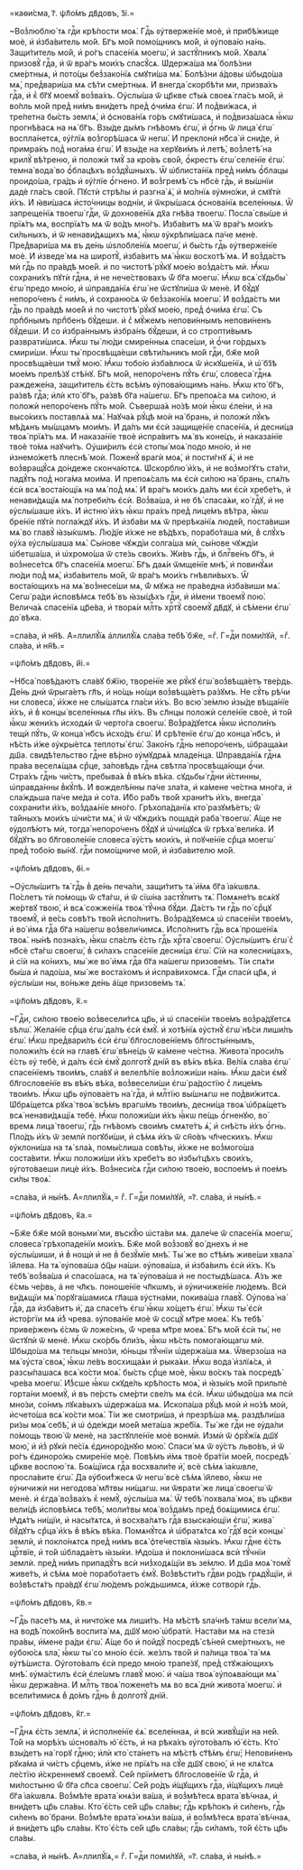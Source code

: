=каѳи́сма, г҃. ѱл҃о́мъ дв҃довъ, з҃і.=

~Воз̾люблю́ тѧ гдⷭ҇и крѣ́пости моѧ̀. Гдⷭ҇ь ᲂу҆тверже́нїе моѐ, и҆ прибѣ́жище
моѐ, и҆ и҆зба́витель мо́й. Бг҃ъ мо́й помо́щникъ мо́й, и҆ ᲂу҆пова́ю на́нь.
Защи́титель мо́й, и҆ ро́гъ спасе́нїѧ моегѡ̀, и҆ застꙋ́пникъ мо́й. Хвалѧ̀
призовꙋ̀ гдⷭ҇а, и҆ ѿ вра́гъ мои́хъ спасꙋ́сѧ. Ѡ҆держа́ша мѧ̀ болѣ́зни сме́ртныѧ,
и҆ пото́цы без̾зако́нїѧ смꙋти́ша мѧ̀. Болѣ́зни а҆́довы ѡ҆быдо́ша мѧ̀,
пред̾вари́ша мѧ сѣ́ти сме́ртныѧ. И҆ внегда̀ скорбѣ́ти ми, призва́хъ гдⷭ҇а, и҆ к̾
бг҃ꙋ моемꙋ̀ воз̾ва́хъ. Оу҆слы́ша ѿ цр҃кве ст҃ы́ѧ своеѧ̀ гла́съ мо́й, и҆ во́пль
мо́й пред̾ ни́мъ вни́детъ пред̾ ѻ҆чи́ма є҆гѡ̀. И҆ под̾ви́жасѧ, и҆ тре́петна
бы́сть землѧ̀, и҆ ѻ҆снова́нїѧ го́ръ смꙋти́шасѧ, и҆ под̾виза́шасѧ ꙗ҆́кѡ
прогнѣ́васѧ на нѧ̀ бг҃ъ. Взы́де ды́мъ гнѣ́вомъ є҆гѡ̀, и҆ ѻ҆́гнь ѿ лица̀ є҆гѡ̀
воспла́нетсѧ, ᲂу҆́глїѧ воз̾горѣ́шасѧ ѿ негѡ̀. И҆ преклонѝ нб҃са̀ и҆ сни́де, и҆
примра́къ под̾ нога́ма є҆гѡ̀. И҆ взы́де на херꙋви́мъ и҆ летѣ̀, воз̾летѣ̀ на
крилꙋ̀ вѣ́треню, и҆ положѝ тмꙋ̀ за кро́въ сво́й, ѻ҆́крестъ є҆гѡ̀ селе́нїе
є҆гѡ̀. темна̀ вода̀ во ѻ҆́блацѣхъ воз̾дꙋ́шныхъ. Ѿ ѡ҆блиста́нїѧ пред̾ ни́мъ
ѻ҆́блацы проидо́ша, гра́дъ и҆ ᲂу҆́глїе ѻ҆́гнено. И҆ воз̾гремѣ̀ съ нб҃сѐ гдⷭ҇ь,
и҆ вы́шнїи дадѐ гла́съ сво́й. Пꙋстѝ стрѣ́лы и҆ разгна̀ ѧ҆̀, и҆ мо́лнїѧ
ᲂу҆мно́жи, и҆ смꙋтѝ и҆́хъ. И҆ ꙗ҆ви́шасѧ и҆сто́чницы водні́и, и҆ ѿкры́шасѧ
ѻ҆снова́нїѧ вселе́нныѧ. Ѿ запреще́нїѧ твоегѡ̀ гдⷭ҇и, ѿ дохнове́нїѧ дх҃а
гнѣ́ва твоегѡ̀. Посла̀ свы́ше и҆ прїѧ́тъ мѧ, воспрїѧ́тъ мѧ ѿ во́дъ мно́гъ.
И҆зба́витъ мѧ̀ ѿ вра́гъ мои́хъ си́льныхъ, и҆ ѿ ненави́дѧщихъ мѧ̀, ꙗ҆́кѡ
ᲂу҆крѣпи́шасѧ па́че менѐ. Пред̾вари́ша мѧ въ де́нь ѡ҆ѕлобле́нїѧ моегѡ̀, и҆
бы́сть гдⷭ҇ь ᲂу҆тверже́нїе моѐ. И҆ и҆зведе́ мѧ на широтꙋ̀, и҆зба́витъ мѧ̀
ꙗ҆́кѡ восхотѣ́ мѧ. И҆ воз̾да́стъ мѝ гдⷭ҇ь по пра́вдѣ мое́й. и҆ по чистотѣ̀
рꙋ́кꙋ мое́ю воз̾да́стъ мѝ. Ꙗ҆́кѡ сохрани́хъ пꙋтѝ гдⷭ҇нѧ, и҆ не нече́ствовахъ
ѿ́ бг҃а моегѡ̀. Ꙗ҆́кѡ всѧ̀ сꙋдьбы̀ є҆гѡ̀ предо мно́ю, и҆ ѡ҆правда́нїѧ є҆гѡ̀ не
ѿстꙋпи́ша ѿ менѐ. И҆ бꙋ́дꙋ непоро́ченъ с̾ ни́мъ, и҆ сохраню́сѧ ѿ без̾зако́нїѧ
моегѡ̀. И҆ воз̾да́стъ ми гдⷭ҇ь по пра́вдѣ мое́й и҆ по чистотѣ̀ рꙋ́кꙋ мое́ю,
пред̾ ѻ҆чи́ма є҆гѡ̀. Съ прпⷣбнымъ прпⷣбенъ бꙋ́деши. и҆ с̾ мꙋ́жемъ непови́ннымъ
непови́ненъ бꙋ́деши. И҆ со и҆збра́ннымъ и҆збра́нъ бꙋ́деши, и҆ со стропти́вымъ
разврати́шисѧ. Ꙗ҆́кѡ ты̀ лю́ди смире́нныѧ спасе́ши, и҆ ѻ҆́чи го́рдыхъ смири́ши.
Ꙗ҆́кѡ ты̀ просвѣща́еши свѣти́льникъ мо́й гдⷭ҇и, бж҃е мо́й просвѣща́еши тмꙋ̀
мою̀. Ꙗ҆́кѡ тобо́ю и҆зба́влюсѧ ѿ и҆скꙋше́нїѧ, и҆ ѡ҆́ бз҃ѣ мое́мъ прелѣ́зꙋ
стѣ́нꙋ. Бг҃ъ мо́й, непоро́ченъ пꙋ́ть є҆гѡ̀, словеса̀ гдⷭ҇нѧ раждеже́на,
защи́титель є҆́сть всѣ́мъ ᲂу҆пова́ющимъ на́нь. Ꙗ҆́кѡ кто̀ бг҃ъ, ра́звѣ гдⷭ҇а;
и҆лѝ кто̀ бг҃ъ, ра́звѣ бг҃а на́шегѡ. Бг҃ъ препоѧ́са мѧ си́лою, и҆ положѝ
непоро́ченъ пꙋ́ть мо́й. Съверша́ѧ но́зѣ моѝ ꙗ҆́кѡ є҆ле́ни, и҆ на высо́кихъ
поставлѧ́ѧ мѧ̀. Наꙋча́ѧ рꙋ́цѣ моѝ на́ брань, и҆ положѝ лꙋ́къ мѣ́дѧнъ мы́шцамъ
мои́мъ. И҆ да́лъ ми є҆сѝ защище́нїе спасе́нїѧ, и҆ десни́ца твоѧ̀ прїѧ́тъ мѧ.
И҆ наказа́нїе твоѐ и҆спра́витъ мѧ̀ въ коне́цъ, и҆ наказа́нїе твоѐ то́мѧ
наꙋчи́тъ. Оу҆ши́рилъ є҆сѝ стопы̀ моѧ̀ подо мно́ю, и҆ не и҆знемо́жетѣ плеснѣ̀
моѝ. Поженꙋ̀ врагѝ моѧ̀, и҆ пости́гнꙋ ѧ҆̀, и҆ не воз̾вращꙋ́сѧ до́ндеже
сконча́ютсѧ. Ѡ҆скорблю̀ и҆́хъ, и҆ не воз̾мо́гꙋтъ ста́ти, падꙋ́тъ под̾ нога́ма
мои́ма. И҆ препоѧ́салъ мѧ є҆сѝ си́лою на́ брань, спѧ́лъ є҆сѝ всѧ̀ воста́ющїѧ
на мѧ̀ под̾ мѧ̀. И҆ вра́гъ мои́хъ да́лъ ми є҆сѝ хребе́тъ, и҆ ненави́дѧщїѧ мѧ̀
потреби́лъ є҆сѝ. Воз̾ва́ша, и҆ не бѣ̀ спаса́ѧи, ко́ гдⷭ҇ꙋ, и҆ не ᲂу҆слы́шаше
и҆́хъ. И҆ и҆стню̀ и҆́хъ ꙗ҆́кѡ пра́хъ пред̾ лице́мъ вѣ́тра, ꙗ҆́кѡ бре́нїе пꙋтѝ
погла́ждꙋ и҆́хъ. И҆ и҆зба́ви мѧ ѿ прерѣка́нїѧ люде́й, поста́виши мѧ̀ во главꙋ̀
ꙗ҆зы́кѡмъ. Лю́дїе и҆́хже не вѣ́дѣхъ, порабо́таша мѝ, в̾ слꙋ́хъ ᲂу҆́ха
ᲂу҆слы́шаша мѧ̀. Сы́нове чꙋжді́и солга́ша мѝ, сы́нове чꙋжді́и ѡ҆бетша́ша, и҆
ѡ҆хромо́ша ѿ сте́зь свои́хъ. Жи́въ гдⷭ҇ь, и҆ блгⷭ҇ве́нъ бг҃ъ, и҆ воз̾несе́тсѧ
бг҃ъ спасе́нїѧ моегѡ̀. Бг҃ъ даѧ́и ѿмще́нїе мнѣ̀, и҆ повинꙋ́ѧи лю́ди под̾ мѧ̀,
и҆зба́витель мо́й, ѿ вра́гъ мои́хъ гнѣвли́выхъ. Ѿ воста́ющихъ на мѧ̀ воз̾несе́ши
мѧ, ѿ́ мꙋжа не пра́ведна и҆зба́виши мѧ̀. Сегѡ̀ ра́ди и҆сповѣ́мсѧ тебѣ̀ въ
ꙗ҆зы́цѣхъ гдⷭ҇и, и҆ и҆́мени твоемꙋ̀ пою̀. Велича́ѧ спасе́нїѧ цр҃е́ва, и҆
творѧ́и млⷭ҇ть хрⷭ҇тꙋ̀ своемꙋ̀ дв҃дꙋ, и҆ сѣ́мени є҆гѡ̀ до́ вѣка.

=сла́ва, и҆ нн҃ѣ. А҆=ллилꙋ́їѧ а҆ллилꙋ́їѧ сла́ва тебѣ̀ бж҃е, =гⷤ. Г=дⷭ҇и
поми́лꙋй, =гⷤ. сла́ва, и҆ нн҃ѣ.=

=ѱл҃о́мъ дв҃довъ, и҃і.=

~Нб҃са̀ повѣ́даютъ сла́вꙋ бж҃їю, творе́нїе же рꙋ́кꙋ є҆гѡ̀ воз̾вѣща́етъ
тве́рдь. Де́нь днѝ ѿрыга́етъ гл҃ъ, и҆ но́щь но́щи воз̾вѣща́етъ ра́зꙋмъ. Не
сꙋ́ть рѣ́чи ни словеса̀, и҆́хже не слы́шатсѧ гла́си и҆́хъ. Во всю̀ зе́млю
и҆зы́де вѣща́нїе и҆́хъ, и҆ в̾ концы̀ вселе́нныѧ гл҃ы и҆́хъ. Въ сл҃нцы положѝ
селе́нїе своѐ, и҆ то́й ꙗ҆́кѡ жени́хъ и҆сходѧ́и ѿ черто́га своегѡ̀.
Воз̾ра́дꙋетсѧ ꙗ҆́кѡ и҆споли́нъ тещѝ пꙋ́ть, ѿ конца̀ нб҃съ и҆схо́дъ є҆гѡ̀. И҆
срѣ́тенїе є҆гѡ̀ до конца̀ нб҃съ, и҆ нѣ́сть и҆́же ᲂу҆кры́етсѧ теплоты̀ є҆гѡ̀.
Зако́нъ гдⷭ҇нь непоро́ченъ, ѡ҆браща́ѧи дш҃а. свидѣ́тельство гдⷭ҇не вѣ́рно
ᲂу҆мꙋдрѧ́ѧ младе́нца. Ѡ҆правда́нїѧ гдⷭ҇нѧ пра́ва веселѧ́щаѧ срⷣце, за́повѣдь
гдⷭ҇нѧ свѣтла̀ просвѣща́ющи ѻ҆́чи. Стра́хъ гдⷭ҇нь чи́стъ, пребыва́ѧ в̾ вѣ́къ
вѣ́ка. сꙋдьбы̀ гдⷭ҇ни и҆́стинны, ѡ҆правда́нны в̾кꙋ́пѣ. И҆ вожделѣ́нны па́че
зла́та, и҆ ка́мене че́стна мно́га, и҆ сла́ждьша па́че ме́да и҆ со́та. И҆́бо
ра́бъ тво́й храни́тъ и҆́хъ, внегда̀ сохрани́ти и҆́хъ, воз̾даѧ́нїе мно́го.
Грѣхопа́данїѧ кто̀ разꙋмѣ́етъ; ѿ та́йныхъ мои́хъ ѡ҆чи́сти мѧ̀, и҆ ѿ чꙋжди́хъ
пощадѝ раба̀ твоегѡ̀. А҆́ще не ᲂу҆долѣ́ютъ мѝ, тогда̀ непоро́ченъ бꙋ́дꙋ и҆
ѡ҆чи́щꙋсѧ ѿ грѣха̀ вели́ка. И҆ бꙋ́дꙋтъ во бл҃говоле́нїе словеса̀ ᲂу҆́стъ
мои́хъ, и҆ поꙋче́нїе срⷣца моегѡ̀ пред̾ тобо́ю вы́нꙋ. гдⷭ҇и помо́щниче мо́й, и҆
и҆зба́вителю мо́й.

=ѱл҃о́мъ дв҃довъ, ѳ҃і.=

~Оу҆слы́шитъ тѧ̀ гдⷭ҇ь в̾ де́нь печа́ли, защи́титъ тѧ̀ и҆́мѧ бг҃а і҆а́кѡвлѧ.
По́слетъ тѝ по́мощь ѿ ст҃а́гѡ, и҆ ѿ сїѡ́на застꙋ́питъ тѧ̀. Помѧне́тъ всѧ́кꙋ
же́ртвꙋ твою̀, и҆ всѧ̀ сожже́нїѧ твоѧ̀ тꙋ́чна бꙋ́ди. Да́стъ ти гдⷭ҇ь по́ срⷣцꙋ
твоемꙋ̀, и҆ ве́сь совѣ́тъ тво́й и҆спо́лнитъ. Воз̾ра́дꙋемсѧ ѡ҆ спасе́нїи
твое́мъ, и҆ во́ и҆мѧ гдⷭ҇а бг҃а на́шегѡ воз̾вели́чимсѧ. И҆спо́лнитъ гдⷭ҇ь всѧ̀
проше́нїѧ твоѧ̀. ны́нѣ позна́хъ, ꙗ҆́кѡ спа́слъ є҆́сть гдⷭ҇ь хрⷭ҇та̀ своегѡ̀.
Оу҆слы́шитъ є҆гѡ̀ с̾ нб҃сѐ ст҃а́гѡ своегѡ̀, в̾ си́лахъ спасе́нїе десни́ца
є҆гѡ̀. Сїѝ на колесни́цахъ, и҆ сїѝ на ко́нихъ, мы́ же во́ и҆мѧ гдⷭ҇а бг҃а
на́шегѡ призове́мъ. Ті́и спѧ́ти бы́ша и҆ падо́ша, мы́ же воста́хомъ и҆
и҆спра́вихомсѧ. Гдⷭ҇и спасѝ цр҃ѧ, и҆ ᲂу҆слы́ши ны, во́ньже де́нь а҆́ще
призове́мъ тѧ̀.

=ѱл҃о́мъ дв҃довъ, к҃.=

~Гдⷭ҇и, си́лою твое́ю воз̾весели́тсѧ цр҃ь, и҆ ѡ҆ спасе́нїи твое́мъ
воз̾ра́дꙋетсѧ ѕѣлѡ̀. Жела́нїе срⷣца є҆гѡ̀ да́лъ є҆сѝ є҆мꙋ̀. и҆ хотѣ́нїѧ
ᲂу҆стнꙋ̀ є҆гѡ̀ нѣ́си лиши́лъ є҆гѡ̀. Ꙗ҆́кѡ пред̾вари́лъ є҆сѝ є҆гѡ̀
бл҃гослове́нїемъ бл҃госты́ннымъ, положи́лъ є҆сѝ на главѣ̀ є҆гѡ̀ вѣне́цъ ѿ
ка́мене че́стна. Живота̀ проси́лъ є҆́сть ᲂу҆ тебѐ, и҆ да́лъ є҆сѝ є҆мꙋ̀
долготꙋ̀ дні́й въ вѣ́къ вѣ́ка. Ве́лїѧ сла́ва є҆гѡ̀ спасе́нїемъ твои́мъ, сла́вꙋ
и҆ велелѣ́пїе воз̾ложи́ши на́нь. Ꙗ҆́кѡ да́си є҆мꙋ̀ бл҃гослове́нїе въ вѣ́къ
вѣ́ка, воз̾весели́ши є҆гѡ̀ ра́достїю с̾ лице́мъ твои́мъ. Ꙗ҆́кѡ цр҃ь ᲂу҆пова́етъ
на́ гдⷭ҇а, и҆ млⷭ҇тїю вы́шнѧгѡ не под̾ви́житсѧ. Ѡ҆брѧ́щетсѧ рꙋка̀ твоѧ̀ всѣ́мъ
врагѡ́мъ твои́мъ, десни́ца твоѧ̀ ѡ҆брѧ́щетъ всѧ̀ ненави́дѧщїѧ тебѐ. Ꙗ҆́кѡ
положи́ши и҆́хъ ꙗ҆́кѡ пе́щь ѻ҆́гненꙋю, во́ времѧ лица̀ твоегѡ̀, гдⷭ҇ь гнѣ́вомъ
свои́мъ смѧте́тъ ѧ҆̀, и҆ снѣ́сть и҆́хъ ѻ҆́гнь. Пло́дъ и҆́хъ ѿ землѝ погꙋби́ши,
и҆ сѣ́мѧ и҆́хъ ѿ сн҃о́въ чл҃ческихъ. Ꙗ҆́кѡ ᲂу҆клони́ша на тѧ̀ ѕла́ѧ, помы́слиша
совѣ́ты, и҆́хже не воз̾мого́ша соста́вити. Ꙗ҆́кѡ положи́ши и҆́хъ хребе́тъ во
и҆збы́тцѣхъ свои́хъ, ᲂу҆гото́ваеши лицѐ и҆́хъ. Воз̾неси́сѧ гдⷭ҇и си́лою твое́ю,
воспое́мъ и҆ пое́мъ си́лы твоѧ̀.

=сла́ва, и҆ ны́нѣ. А҆=ллилꙋ́їѧ,= гⷤ. Г=дⷭ҇и поми́лꙋй, =г҃. сла́ва, и҆ ны́нѣ.=

=ѱл҃о́мъ дв҃довъ, к҃а.=

~Бж҃е бж҃е мо́й воньми́ ми, въскꙋ́ю ѡ҆ста́ви мѧ. дале́че ѿ спасе́нїѧ моегѡ̀,
словеса̀ грѣхопаде́нїи мои́хъ. Бж҃е мо́й воз̾зовꙋ̀ во́ днехъ и҆ не ᲂу҆слы́шиши,
и҆ в̾ нощѝ и҆ не в̾ безꙋ́мїе мнѣ̀. Ты́ же во ст҃ѣ́мъ живе́ши хвала̀ і҆и҃лева.
На тѧ̀ ᲂу҆пова́ша ѻ҆ц҃ы на́ши. ᲂу҆пова́ша, и҆ и҆зба́вилъ є҆сѝ и҆́хъ. Къ тебѣ̀
воз̾ва́ша и҆ спасо́шасѧ, на тѧ̀ ᲂу҆пова́ша и҆ не постыдѣ́шасѧ. А҆́зъ же є҆́смь
че́рвь, а҆ не чл҃къ. поноше́нїе чл҃кѡмъ, и҆ ᲂу҆ничиже́нїе лю́демъ. Всѝ
ви́дѧщїи мѧ̀ порꙋга́шамисѧ гл҃аша ᲂу҆стна́ми, покива́ша главꙋ̀. Оу҆пова̀ на́
гдⷭ҇а, да и҆зба́витъ и҆̀, да спасе́тъ є҆гѡ̀ ꙗ҆́кѡ хо́щетъ є҆гѡ̀. Ꙗ҆́кѡ ты̀ є҆сѝ
и҆сто́ргїи мѧ и҆́з̾ чрева. ᲂу҆пова́нїе моѐ ѿ сосцꙋ̀ мт҃ре моеѧ̀. Къ тебѣ̀
приве́рженъ є҆́смь ѿ ложе́снъ, ѿ́ чрева мт҃ре моеѧ̀. Бг҃ъ мо́й є҆сѝ ты̀, не
ѿстꙋпѝ ѿ менѐ. Ꙗ҆́кѡ ско́рбь бли́зъ, ꙗ҆́кѡ нѣ́сть помога́ющагѡ мѝ. Ѡ҆быдо́ша
мѧ тельцы̀ мно́зи, ю҆́ньцы тꙋ́чнїи ѡ҆держа́ша мѧ. Ѿверзо́ша на мѧ̀ ᲂу҆ста̀
своѧ̀, ꙗ҆́кѡ ле́въ восхища́ѧи и҆ рыка́ѧи. Ꙗ҆́кѡ вода̀ и҆злїѧ́сѧ, и҆
разсы́пашасѧ всѧ̀ ко́сти моѧ̀. бы́сть срⷣце моѐ, ꙗ҆́кѡ во́скъ та́ѧ посредѣ̀
чре́ва моегѡ̀. И҆́з̾сше ꙗ҆́кѡ скꙋде́ль крѣ́пость моѧ̀, и҆ ꙗ҆зы́къ мо́й прильпѐ
горта́ни моемꙋ̀, и҆ въ пе́рсть сме́рти све́лъ мѧ є҆сѝ. Ꙗ҆́кѡ ѡ҆быдо́ша мѧ псѝ
мно́зи, со́нмъ лꙋка́выхъ ѡ҆держа́ша мѧ. И҆скопа́ша рꙋ́цѣ моѝ и҆ но́зѣ моѝ,
и҆счето́ша всѧ̀ ко́сти моѧ̀. Ті́и же смотри́ша, и҆ презрѣ́ша мѧ. раздѣли́ша
ри́зы моѧ̀ себѣ̀, и҆ ѡ҆ ѻ҆де́жди мое́й мета́ша жре́бїѧ. Ты́ же гдⷭ҇и не
ᲂу҆да́ли по́мощь твою̀ ѿ менѐ, на застꙋпле́нїе моѐ вонмѝ. И҆змѝ ѿ ѻ҆рꙋ́жїѧ
дш҃ꙋ мою̀, и҆ и҆з̾ рꙋкѝ пе́сїѧ є҆диноро́днꙋю мою̀. Спаси́ мѧ ѿ ᲂу҆́стъ
льво́въ, и҆ ѿ ро́гъ є҆диноро́жь смире́нїе моѐ. Повѣ́мъ и҆́мѧ твоѐ бра́тїи
мое́й, посредѣ̀ цр҃кве воспою́ тѧ. Боѧ́щїисѧ гдⷭ҇а восхвали́те и҆̀, всѐ сѣ́мѧ
і҆а́кѡвле, просла́вите є҆гѡ̀. Да ᲂу҆бои́т̾жесѧ ѿ негѡ̀ всѐ сѣ́мѧ і҆и҃лево,
ꙗ҆́кѡ не ᲂу҆ничижѝ ни негодова̀ мл҃твы ни́щагѡ. ни ѿврати́ же лица̀ своегѡ̀ ѿ
менѐ. и҆ є҆гда̀ воз̾ва́хъ к̾ немꙋ̀, ᲂу҆слы́ша мѧ̀. Ѿ тебѣ̀ похвала̀ моѧ̀, въ
цр҃кви вели́цѣ и҆сповѣ́мсѧ тебѣ̀, моли́твы моѧ̀ воз̾да́мъ пред̾ боѧ́щимисѧ
є҆гѡ̀. Ꙗ҆дѧ́тъ ни́щїи, и҆ насы́тѧтсѧ, и҆ восхва́лѧтъ гдⷭ҇а взыска́ющїи є҆гѡ̀,
жива̀ бꙋ́дꙋтъ срⷣца̀ и҆́хъ в̾ вѣ́къ вѣ́ка. Помѧнꙋ́тсѧ и҆ ѡ҆братѧ́тсѧ ко́ гдⷭ҇ꙋ
всѝ концы̀ землѝ, и҆ покло́нѧтсѧ пред̾ ни́мъ всѧ̀ ѻ҆те́чествїѧ ꙗ҆зы́къ. Ꙗ҆́кѡ
гдⷭ҇не є҆́сть црⷭ҇твїе, и҆ то́й ѡ҆блада́етъ ꙗ҆зы́ки. Ꙗ҆до́ша и҆ поклони́шасѧ
всѝ тꙋ́чнїи землѝ. пред̾ ни́мъ припадꙋ́тъ всѝ низ̾ходѧ́щїи въ зе́млю. И҆
дш҃а моѧ̀ томꙋ̀ живе́тъ, и҆ сѣ́мѧ моѐ порабо́таетъ є҆мꙋ̀. Воз̾вѣсти́тъ гдⷭ҇ви
ро́дъ грѧдꙋ́щїи, и҆ воз̾вѣстѧ́тъ пра́вдꙋ є҆гѡ̀ лю́демъ ро́ждьшимсѧ, и҆́хже
сотворѝ гдⷭ҇ь.

=ѱл҃о́мъ дв҃довъ, к҃в.=

~Гдⷭ҇ь пасе́тъ мѧ, и҆ ничто́же мѧ лиши́тъ. На мѣ́стѣ ѕла́чнѣ та́мѡ всели́ мѧ,
на водѣ̀ поко́йнѣ воспита́ мѧ, дш҃ꙋ мою̀ ѡ҆братѝ. Наста́ви мѧ на стезѝ пра́вы,
и҆́мене ра́ди є҆гѡ̀. А҆́ще бо и҆ пойдꙋ̀ посредѣ̀ сѣ́ней сме́ртныхъ, не ᲂу҆бою́сѧ
ѕла̀, ꙗ҆́кѡ ты̀ со мно́ю є҆сѝ. же́злъ тво́й и҆ па́лица твоѧ̀ та́ мѧ
ᲂу҆тѣ́шиста. Оу҆гото́валъ є҆сѝ предо мно́ю трапе́зꙋ, пред̾ стꙋжа́ющихъ мнѣ̀.
ᲂу҆ма́стилъ є҆сѝ є҆ле́ѡмъ главꙋ̀ мою̀. и҆ ча́ша твоѧ̀ ᲂу҆поѧва́ющи мѧ̀ ꙗ҆́кѡ
держа́вна. И҆ млⷭ҇ть твоѧ̀ пожене́тъ мѧ во всѧ̀ днѝ живота̀ моегѡ̀. и҆
всели́тимисѧ в̾ до́мъ гдⷭ҇нь в̾ долготꙋ̀ дні́й.

=ѱл҃о́мъ дв҃довъ, к҃г.=

~Гдⷭ҇нѧ є҆́сть землѧ̀, и҆ и҆сполне́нїе є҆ѧ̀. вселе́ннаѧ, и҆ всѝ живꙋ́щїи на
не́й. То́й на морѣ́хъ ѡ҆снова́лъ ю҆̀ є҆́сть, и҆ на рѣка́хъ ᲂу҆гото́валъ ю҆̀
є҆́сть. Кто̀ взы́детъ на́ горꙋ гдⷭ҇ню; и҆лѝ кто̀ ста́нетъ на мѣ́стѣ ст҃ѣ́мъ
є҆гѡ̀; Непови́ненъ рꙋка́ма и҆ чи́стъ срⷣцемъ, и҆́же не прїѧ́тъ на сꙋ́е дш҃ꙋ
свою̀, и҆ не клѧ́тсѧ ле́стїю и҆́скреннемꙋ своемꙋ̀. Се́й прїи́метъ
бл҃гослове́нїе ѿ́ гдⷭ҇а, и҆ ми́лостыню ѿ́ бг҃а сп҃са своегѡ̀. Се́й ро́дъ
и҆́щꙋщихъ гдⷭ҇а, и҆́щꙋщихъ лицѐ бг҃а і҆а́кѡвлѧ. Воз̾мѣ́те врата̀ кнѧ́зи ва́ша,
и҆ воз̾мѣ́тесѧ врата̀ вѣ́чнаѧ, и҆ вни́детъ цр҃ь сла́вы. Кто̀ є҆́сть се́й цр҃ь
сла́вы; гдⷭ҇ь крѣ́покъ и҆ си́ленъ, гдⷭ҇ь си́ленъ во́ брани. Воз̾мѣ́те врата̀
кнѧ́зи ва́ша, и҆ воз̾мѣ́тесѧ врата̀ вѣ́чнаѧ, и҆ вни́детъ цр҃ь сла́вы. Кто̀
є҆́сть се́й цр҃ь сла́вы; гдⷭ҇ь си́ламъ, то́й є҆́сть цр҃ь сла́вы.

=сла́ва, и҆ ны́нѣ. А҆=ллилꙋ́їѧ,= гⷤ. Г=дⷭ҇и поми́лꙋй, =г҃. сла́ва, и҆ ны́нѣ.=

